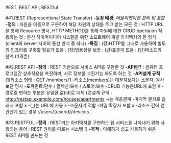 #EST, REST API, RESTful

##1.REST (Representional State Transfer)
**-등장 배경**: _애플리케이션 분리 및 통합_
**-정의**
: 자원을 이름으로 구분하여 해당 자원의 상태를 주고 받는 모든 것
: HTTP URL을 통해 Resource 명시, HTTP METHOD를 통해 자원에 대한 CRUD opertaion 적용하는 것
: 분산 하이퍼미디어 시스템을 위한 소프트웨어 개발 아키텍처의 한 형식 (client와 server 사이의 통신 방식 중 하나)
**-특징**
: (장)HTTP를 그대로 사용하여 별도의 인프라를 구축할 필요가 없음
: (장)범용성을 보장
: (단)표준이 없음
: (단)메소드의 한계 (4개뿐)

##2.REST API
**-정의**
: REST 기반으로 서비스 API를 구현한 것
**-API란?**
: 컴퓨터 프로그램간 상호작용을 촉진하며, 서로 정보를 교환가능 하도록 하는 것
__-API설계 규칙__
(1)리소스 형태
: GET /members/1
    -리소스(members)는 대문자보다는 소문자, 동사보단 명사
    -도큐먼트:단수 / 컬렉션:복수 / 스토어:복수
    -CRUD 기능은URL에 포함 X
    -경로중 변하는 부분은 유일한 값(id)로 대체
(2)설계 규칙
: http://restapi.example.com/houses/apartments
    -/는 계층관계
    -마지막 문자로 슬래시 포함 x
    -(_)는 URL에 사용 x
    -소문자가 적합
    -파일 확장자 포함 x
    -리소스 간에 연관관계 있는 경우
        :/users/{userid}/devices...

##3.RESTFUL
**-정의**
: REST라는 아키텍처를 구현하는 웹 서비스를 나타내기 위해 사용되는 용어
: REST 원리를 따르는 시스템 ()
**-목적**
: 이해하기 쉽고 사용하기 쉬운 REST API를 만드는 것
